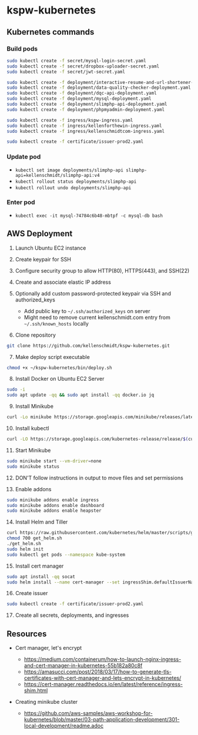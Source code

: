 # kspw-kubernetes

## Kubernetes commands

### Build pods

```sh
sudo kubectl create -f secret/mysql-login-secret.yaml
sudo kubectl create -f secret/dropbox-uploader-secret.yaml
sudo kubectl create -f secret/jwt-secret.yaml
```

```sh
sudo kubectl create -f deployment/interactive-resume-and-url-shortener-deployment.yaml
sudo kubectl create -f deployment/data-quality-checker-deployment.yaml
sudo kubectl create -f deployment/dqc-api-deployment.yaml
sudo kubectl create -f deployment/mysql-deployment.yaml
sudo kubectl create -f deployment/slimphp-api-deployment.yaml
sudo kubectl create -f deployment/phpmyadmin-deployment.yaml
```

```sh
sudo kubectl create -f ingress/kspw-ingress.yaml
sudo kubectl create -f ingress/kellenforthewin-ingress.yaml
sudo kubectl create -f ingress/kellenschmidtcom-ingress.yaml
```

```sh
sudo kubectl create -f certificate/issuer-prod2.yaml
```

### Update pod

- `kubectl set image deployments/slimphp-api slimphp-api=kellenschmidt/slimphp-api:v4`
- `kubectl rollout status deployments/slimphp-api`
- `kubectl rollout undo deployments/slimphp-api`

### Enter pod

- `kubectl exec -it mysql-74784c6b48-mbtpf -c mysql-db bash`

## AWS Deployment

1. Launch Ubuntu EC2 instance
2. Create keypair for SSH
3. Configure security group to allow HTTP(80), HTTPS(443), and SSH(22)
4. Create and associate elastic IP address
5. Optionally add custom password-protected keypair via SSH and authorized_keys
    * Add public key to `~/.ssh/authorized_keys` on server
    * Might need to remove current kellenschmidt.com entry from `~/.ssh/known_hosts` locally

6. Clone repository

```sh
git clone https://github.com/kellenschmidt/kspw-kubernetes.git
```

7. Make deploy script executable

```sh
chmod +x ~/kspw-kubernetes/bin/deploy.sh
```

8. Install Docker on Ubuntu EC2 Server

```sh
sudo -i
sudo apt update -qq && sudo apt install -qq docker.io jq
```

9. Install Minikube

```sh
curl -Lo minikube https://storage.googleapis.com/minikube/releases/latest/minikube-linux-amd64 && chmod +x minikube && sudo mv minikube /usr/local/bin/
```

10. Install kubectl

```sh
curl -LO https://storage.googleapis.com/kubernetes-release/release/$(curl -s https://storage.googleapis.com/kubernetes-release/release/stable.txt)/bin/linux/amd64/kubectl && chmod +x ./kubectl && sudo mv ./kubectl /usr/local/bin/kubectl
```

11. Start Minikube

```sh
sudo minikube start --vm-driver=none
sudo minikube status
```

12. DON'T follow instructions in output to move files and set permissions

13. Enable addons

```sh
sudo minikube addons enable ingress
sudo minikube addons enable dashboard
sudo minikube addons enable heapster
```

14. Install Helm and Tiller

```sh
curl https://raw.githubusercontent.com/kubernetes/helm/master/scripts/get > get_helm.sh
chmod 700 get_helm.sh
./get_helm.sh
sudo helm init
sudo kubectl get pods --namespace kube-system
```

15. Install cert manager

```sh
sudo apt install -qq socat
sudo helm install --name cert-manager --set ingressShim.defaultIssuerName=letsencrypt-prod2 --set ingressShim.defaultIssuerKind=ClusterIssuer stable/cert-manager
```

16. Create issuer

```sh
sudo kubectl create -f certificate/issuer-prod2.yaml
```

17. Create all secrets, deployments, and ingresses

## Resources

- Cert manager, let's encrypt
    - https://medium.com/containerum/how-to-launch-nginx-ingress-and-cert-manager-in-kubernetes-55b182a80c8f
    - https://amasucci.com/post/2018/03/17/how-to-generate-tls-certificates-with-cert-manager-and-lets-encrypt-in-kubernetes/
    - https://cert-manager.readthedocs.io/en/latest/reference/ingress-shim.html

- Creating minikube cluster
    - https://github.com/aws-samples/aws-workshop-for-kubernetes/blob/master/03-path-application-development/301-local-development/readme.adoc
